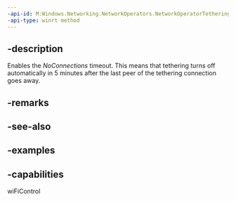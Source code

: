 ```yaml
---
-api-id: M:Windows.Networking.NetworkOperators.NetworkOperatorTetheringManager.EnableNoConnectionsTimeout
-api-type: winrt method
---
```


## -description
Enables the *NoConnections* timeout. This means that tethering turns off automatically in 5 minutes after the last peer of the tethering connection goes away.

## -remarks

## -see-also

## -examples

## -capabilities
wiFiControl
